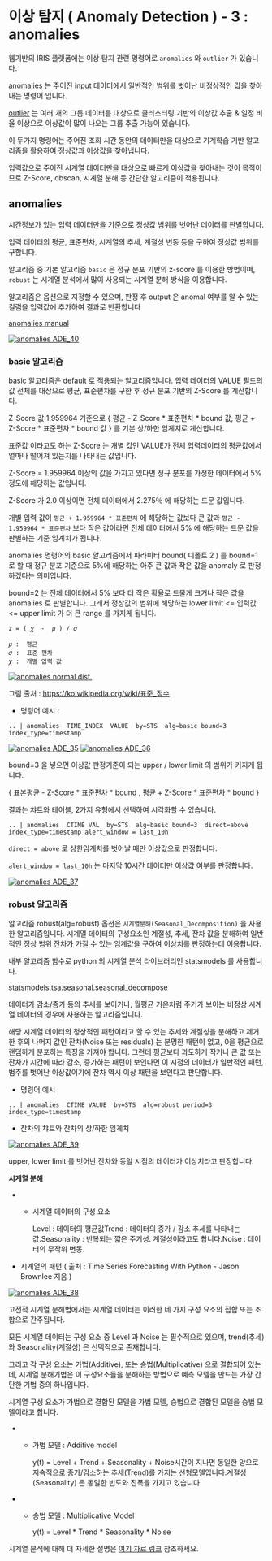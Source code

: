 # 이상 탐지 ( Anomaly Detection ) - 3 : anomalies

웹기반의 IRIS 플랫폼에는 이상 탐지 관련 명령어로 `anomalies` 와 `outlier` 가 있습니다.

[anomalies](http://docs.iris.tools/manual/IRIS-Manual/IRIS-Discovery-Middleware/command/commands/anomalies.html) 는 주어진 input 데이터에서 일반적인 범위를 벗어난 비정상적인 값을 찾아내는 명령어 입니다.

[outlier](http://docs.iris.tools/manual/IRIS-Manual/IRIS-Discovery-Middleware/command/commands/outlier.html) 는 여러 개의 그룹 데이터를 대상으로 클러스터링 기반의 이상값 추출 & 일정 비율 이상으로 이상값이 많이 나오는 그룹 추출 가능이 있습니다.

이 두가지 명령어는 주어진 조회 시간 동안의 데이터만을 대상으로 기계학습 기반 알고리즘을 활용하여 정상값과 이상값을 찾아냅니다.

입력값으로 주어진 시계열 데이터만을 대상으로 빠르게 이상값을 찾아내는 것이 목적이므로 Z-Score, dbscan, 시계열 분해 등 간단한 알고리즘이 적용됩니다.

## anomalies

시간정보가 있는 입력 데이터만을 기준으로 정상값 범위를 벗어난 데이터를 판별합니다.

입력 데이터의 평균, 표준편차, 시계열의 추세, 계절성 변동 등을 구하여 정상값 범위를 구합니다.

알고리즘 중 기본 알고리즘 `basic` 은 정규 분포 기반의 z-score 를 이용한 방법이며, `robust` 는 시계열 분석에서 많이 사용되는 시계열 분해 방식을 이용합니다.

알고리즘은 옵션으로 지정할 수 있으며, 판정 후 output 은 anomal 여부를 알 수 있는 컬럼을 입력값에 추가하여 결과로 반환합니다

[anomalies manual](http://docs.iris.tools/manual/IRIS-Manual/IRIS-Discovery-Middleware/command/commands/anomalies.html)

[![anomalies ADE_40](http://docs.iris.tools/manual/_images/ADE_40.png)](http://docs.iris.tools/manual/_images/ADE_40.png)

### basic 알고리즘

basic 알고리즘은 default 로 적용되는 알고리즘입니다. 입력 데이터의 VALUE 필드의 값 전체를 대상으로 평균, 표준편차를 구한 후 정규 분포 기반의 Z-Score 를 계산합니다.

Z-Score 값 1.959964 기준으로 { 평균 - Z-Score * 표준편차 * bound 값, 평균 + Z-Score * 표준편차 * bound 값 } 를 기본 상/하한 임계치로 계산합니다.

표준값 이라고도 하는 Z-Score 는 개별 값인 VALUE가 전체 입력데이터의 평균값에서 얼마나 떨어져 있는지를 나타내는 값입니다.

Z-Score = 1.959964 이상의 값을 가지고 있다면 정규 분포를 가정한 데이터에서 5% 정도에 해당하는 값입니다.

Z-Score 가 2.0 이상이면 전체 데이터에서 2.275％ 에 해당하는 드문 값입니다.

개별 입력 값이 `평균 + 1.959964 * 표준편차` 에 해당하는 값보다 큰 값과 `평균 - 1.959964 * 표준편차` 보다 작은 값이라면 전체 데이터에서 5% 에 해당하는 드문 값을 판별하는 기준 임계치가 됩니다.

anomalies 명령어의 basic 알고리즘에서 파라미터 bound( 디폴트 2 ) 를 bound=1 로 할 때 정규 분포 기준으로 5%에 해당하는 아주 큰 값과 작은 값을 anomaly 로 판정하겠다는 의미입니다.

bound=2 는 전체 데이터에서 5% 보다 더 작은 확율로 드물게 크거나 작은 값을 anomalies 로 판별합니다. 그래서 정상값의 범위에 해당하는 lower limit <= 입력값 <= upper limit 가 더 큰 range 를 가지게 됩니다.

```
z = ( 𝜒  -  𝜇 ) / 𝜎

𝜇 :  평균
𝜎 :  표준 편차
𝜒 :  개별 입력 값
```

[![anomalies normal dist.](http://docs.iris.tools/manual/_images/Normal_distribution_and_scales.gif)](http://docs.iris.tools/manual/_images/Normal_distribution_and_scales.gif)

그림 출처 : https://ko.wikipedia.org/wiki/표준_점수

- 명령어 예시 :

```
.. | anomalies  TIME_INDEX  VALUE  by=STS  alg=basic bound=3  index_type=timestamp
```

[![anomalies ADE_35](http://docs.iris.tools/manual/_images/ADE_35.png)](http://docs.iris.tools/manual/_images/ADE_35.png) [![anomalies ADE_36](http://docs.iris.tools/manual/_images/ADE_36.png)](http://docs.iris.tools/manual/_images/ADE_36.png)

bound=3 을 넣으면 이상값 판정기준이 되는 upper / lower limit 의 범위가 커지게 됩니다.

{ 표본평균 - Z-Score * 표준편차 * bound , 평균 + Z-Score * 표준편차 * bound }

결과는 챠트와 테이블, 2가지 유형에서 선택하여 시각화할 수 있습니다.

```
.. | anomalies  CTIME VAL  by=STS  alg=basic bound=3  direct=above index_type=timestamp alert_window = last_10h
```

`direct = above` 로 상한임계치를 벗어날 때만 이상값으로 판정합니다.

`alert_window = last_10h` 는 마지막 10시간 데이터만 이상값 여부를 판정합니다.

[![anomalies ADE_37](http://docs.iris.tools/manual/_images/ADE_37.png)](http://docs.iris.tools/manual/_images/ADE_37.png)

### robust 알고리즘

알고리즘 robust(alg=robust) 옵션은 `시계열분해(Seasonal_Decomposition)` 을 사용한 알고리즘입니다. 시계열 데이터의 구성요소인 계절성, 추세, 잔차 값을 분해하여 일반적인 정상 범위 잔차가 가질 수 있는 임계값을 구하여 이상치를 판정하는데 이용합니다.

내부 알고리즘 함수로 python 의 시계열 분석 라이브러리인 statsmodels 를 사용합니다.

statsmodels.tsa.seasonal.seasonal_decompose

데이터가 감소/증가 등의 추세를 보이거나, 월평균 기온처럼 주기가 보이는 비정상 시계열 데이터의 경우에 사용하는 알고리즘입니다.

해당 시계열 데이터의 정상적인 패턴이라고 할 수 있는 추세와 계절성을 분해하고 제거한 후의 나머지 값인 잔차(Noise 또는 residuals) 는 분명한 패턴이 없고, 0을 평균으로 랜덤하게 분포하는 특징을 가져야 합니다. 그런데 평균보다 과도하게 작거나 큰 값 또는 잔차가 시간에 따라 감소, 증가하는 패턴이 보인다면 이 시점의 데이터가 일반적인 패턴, 범주를 벗어난 이상값이기에 잔차 역시 이상 패턴을 보인다고 판단합니다.

- 명령어 예시

```
.. | anomalies  CTIME VALUE  by=STS  alg=robust period=3  index_type=timestamp
```

- 잔차의 챠트와 잔차의 상/하한 임계치

[![anomalies ADE_39](http://docs.iris.tools/manual/_images/ADE_39.png)](http://docs.iris.tools/manual/_images/ADE_39.png)

upper, lower limit 를 벗어난 잔차와 동일 시점의 데이터가 이상치라고 판정합니다.

**시계열 분해**

- - 시계열 데이터의 구성 요소

    Level : 데이터의 평균값Trend : 데이터의 증가 / 감소 추세를 나타내는 값.Seasonality : 반복되는 짧은 주기성. 계절성이라고도 합니다.Noise : 데이터의 무작위 변동.

- 시계열의 패턴 ( 출처 : Time Series Forecasting With Python - Jason Brownlee 지음 )

[![anomalies ADE_38](http://docs.iris.tools/manual/_images/ADE_38.png)](http://docs.iris.tools/manual/_images/ADE_38.png)

고전적 시계열 분해법에서는 시계열 데이터는 이러한 네 가지 구성 요소의 집합 또는 조합으로 간주됩니다.

모든 시계열 데이터는 구성 요소 중 Level 과 Noise 는 필수적으로 있으며, trend(추세)와 Seasonality(계절성) 은 선택적으로 존재합니다.

그리고 각 구성 요소는 가법(Additive), 또는 승법(Multiplicative) 으로 결합되어 있는데, 시계열 분해기법은 이 구성요소들을 분해하는 방법으로 예측 모델을 만드는 가장 간단한 기법 중의 하나입니다.

시계열 구성 요소가 가법으로 결합된 모델을 가법 모델, 승법으로 결합된 모델을 승법 모델이라고 합니다.

- - 가법 모델 : Additive model

    y(t) = Level + Trend + Seasonality + Noise시간이 지나면 동일한 양으로 지속적으로 증가/감소하는 추세(Trend)를 가지는 선형모델입니다.계절성(Seasonality) 은 동일한 빈도와 진폭을 가지고 있습니다.

- - 승법 모델 : Multiplicative Model

    y(t) = Level * Trend * Seasonality * Noise

시계열 분석에 대해 더 자세한 설명은 [여기 자료 링크](http://contents.kocw.or.kr/contents4/document/lec/2013/Konkuk/Leegiseong/5.pdf) 참조하세요.